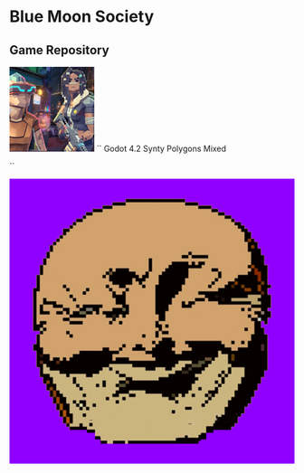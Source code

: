 

# Blue Moon Society
## Game Repository
![favicon](icon-custom.png "icon-custom")
``
Godot 4.2
Synty Polygons Mixed

``

![:)](My-img8bit-com-Effect.png "icon-custom")